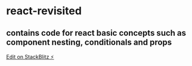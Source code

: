 # react-revisited

## contains code for react basic concepts such as component nesting, conditionals and props

[Edit on StackBlitz ⚡️](https://stackblitz.com/edit/react-ypmy6d)
